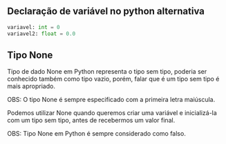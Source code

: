 
## Declaração de variável no python alternativa

```python
variavel: int = 0
variavel2: float = 0.0
```

## Tipo None

Tipo de dado None em Python representa o tipo sem tipo, poderia ser conhecido também como tipo vazio, porém, falar que é um tipo sem tipo é mais apropriado.

OBS: O tipo None é sempre especificado com a primeira letra maiúscula.

Podemos utilizar None quando queremos criar uma variável e inicializá-la com um tipo sem tipo, antes de recebermos um valor final. 

OBS: Tipo None em Python é sempre considerado como falso.

